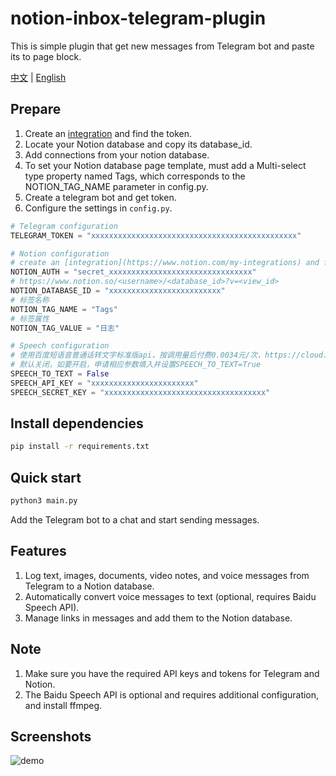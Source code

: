 # notion-inbox-telegram-plugin
This is simple plugin that get new messages from Telegram bot and paste its to page block.

[中文](https://github.com/cooolr/notion-inbox-telegram-plugin/blob/main/README_ZH.md) | [English](https://github.com/cooolr/notion-inbox-telegram-plugin/blob/main/README.md)

## Prepare

1. Create an [integration](https://www.notion.com/my-integrations) and find the token.
2. Locate your Notion database and copy its database_id.
3. Add connections from your notion database.
4. To set your Notion database page template, must add a Multi-select type property named Tags, which corresponds to the NOTION_TAG_NAME parameter in config.py.
5. Create a telegram bot and get token.
6. Configure the settings in `config.py`.

``` python
# Telegram configuration
TELEGRAM_TOKEN = "xxxxxxxxxxxxxxxxxxxxxxxxxxxxxxxxxxxxxxxxxxxxxx"

# Notion configuration
# create an [integration](https://www.notion.com/my-integrations) and find the token.
NOTION_AUTH = "secret_xxxxxxxxxxxxxxxxxxxxxxxxxxxxxxxx"
# https://www.notion.so/<username>/<database_id>?v=<view_id>
NOTION_DATABASE_ID = "xxxxxxxxxxxxxxxxxxxxxxxxx"
# 标签名称
NOTION_TAG_NAME = "Tags"
# 标签属性
NOTION_TAG_VALUE = "日志"

# Speech configuration
# 使用百度短语音普通话转文字标准版api，按调用量后付费0.0034元/次，https://cloud.baidu.com/product/speech/asr
# 默认关闭，如要开启，申请相应参数填入并设置SPEECH_TO_TEXT=True
SPEECH_TO_TEXT = False
SPEECH_API_KEY = "xxxxxxxxxxxxxxxxxxxxxxx"
SPEECH_SECRET_KEY = "xxxxxxxxxxxxxxxxxxxxxxxxxxxxxxxxxxxx"
```

## Install dependencies

``` bash
pip install -r requirements.txt
```

## Quick start

``` bash
python3 main.py
```

Add the Telegram bot to a chat and start sending messages.

## Features

1. Log text, images, documents, video notes, and voice messages from Telegram to a Notion database.
2. Automatically convert voice messages to text (optional, requires Baidu Speech API).
3. Manage links in messages and add them to the Notion database.

## Note

1. Make sure you have the required API keys and tokens for Telegram and Notion.
2. The Baidu Speech API is optional and requires additional configuration, and install ffmpeg.

## Screenshots

![demo](https://github.com/cooolr/notion-inbox-telegram-plugin/raw/main/demo.png)
